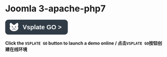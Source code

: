 # Joomla 3-apache-php7

<a href="https://www.vsplate.com/?docker-compose=https://github.com/vsplate/dcenvs/joomla/3-apache-php7"><img alt="VSPLATE GO" src="https://raw.githubusercontent.com/vsplate/images/master/vsgo_btn.png" width="200px"></a>

**Click the `VSPLATE GO` button to launch a demo online / 点击`VSPLATE GO`按钮创建在线环境**